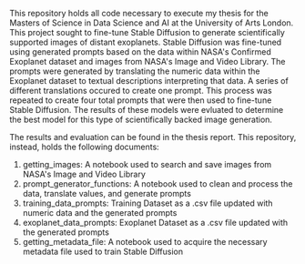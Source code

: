 This repository holds all code necessary to execute my thesis for the Masters of Science in Data Science and AI at the University of Arts London. This project sought to fine-tune Stable Diffusion to generate scientifically supported images of distant exoplanets. Stable Diffusion was fine-tuned using generated prompts based on the data within NASA's Confirmed Exoplanet dataset and images from NASA's Image and Video Library. The prompts were generated by translating the numeric data within the Exoplanet dataset to textual descriptions interpreting that data. A series of different translations occured to create one prompt. This process was repeated to create four total prompts that were then used to fine-tune Stable Diffusion. The results of these models were evluated to determine the best model for this type of scientifically backed image generation. 

The results and evaluation can be found in the thesis report. This repository, instead, holds the following documents:

1. getting_images: A notebook used to search and save images from NASA's Image and Video Library
2. prompt_generator_functions: A notebook used to clean and process the data, translate values, and generate prompts
3. training_data_prompts: Training Dataset as a .csv file updated with numeric data and the generated prompts
4. exoplanet_data_prompts: Exoplanet Dataset as a .csv file updated with the generated prompts
5. getting_metadata_file: A notebook used to acquire the necessary metadata file used to train Stable Diffusion

